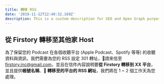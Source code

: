 ```yaml
---
title: 轉移 RSS
date: '2019-11-12T22:40:32.169Z'
description: This is a custom description for SEO and Open Graph purposes, rather than the default generated excerpt. Simply add a description field to the frontmatter.
---
```


## 從 Firstory 轉移至其他家 Host

為了保留您的 Podcast 在各個收聽平台 (Apple Podcast、Spotify 等等) 的收聽資料與資訊，我們需要為您的 RSS 設定 301 轉址，請來信至 [firstory.inc@gmail.com](mailto:firstory.inc@gmail.com)，並且在信件內容說明要**從 Firstory 轉移到 XX 平台**，並且提供**帳號名稱**、** 轉移至的平台的 RSS 網址**，我們將在 1 ~ 2 個工作天為您處理。
